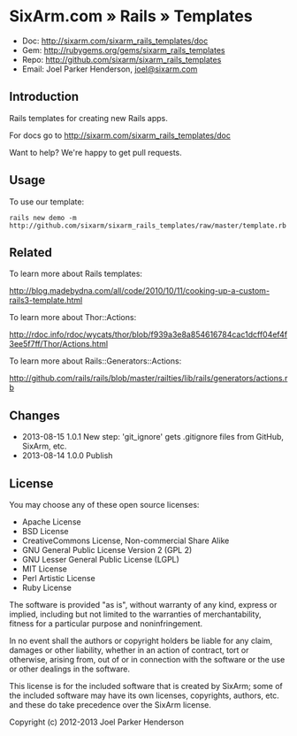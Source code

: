 # SixArm.com » Rails » Templates

* Doc: <http://sixarm.com/sixarm_rails_templates/doc>
* Gem: <http://rubygems.org/gems/sixarm_rails_templates>
* Repo: <http://github.com/sixarm/sixarm_rails_templates>
* Email: Joel Parker Henderson, <joel@sixarm.com>

## Introduction

Rails templates for creating new Rails apps.

For docs go to <http://sixarm.com/sixarm_rails_templates/doc>

Want to help? We're happy to get pull requests.


## Usage

To use our template:

    rails new demo -m http://github.com/sixarm/sixarm_rails_templates/raw/master/template.rb


## Related
  
To learn more about Rails templates:

  http://blog.madebydna.com/all/code/2010/10/11/cooking-up-a-custom-rails3-template.html

To learn more about Thor::Actions:

  http://rdoc.info/rdoc/wycats/thor/blob/f939a3e8a854616784cac1dcff04ef4f3ee5f7ff/Thor/Actions.html

To learn more about Rails::Generators::Actions:

  http://github.com/rails/rails/blob/master/railties/lib/rails/generators/actions.rb


## Changes

* 2013-08-15 1.0.1 New step: 'git_ignore' gets .gitignore files from GitHub, SixArm, etc.
* 2013-08-14 1.0.0 Publish


## License

You may choose any of these open source licenses:

  * Apache License
  * BSD License
  * CreativeCommons License, Non-commercial Share Alike
  * GNU General Public License Version 2 (GPL 2)
  * GNU Lesser General Public License (LGPL)
  * MIT License
  * Perl Artistic License
  * Ruby License

The software is provided "as is", without warranty of any kind, 
express or implied, including but not limited to the warranties of 
merchantability, fitness for a particular purpose and noninfringement. 

In no event shall the authors or copyright holders be liable for any 
claim, damages or other liability, whether in an action of contract, 
tort or otherwise, arising from, out of or in connection with the 
software or the use or other dealings in the software.

This license is for the included software that is created by SixArm;
some of the included software may have its own licenses, copyrights, 
authors, etc. and these do take precedence over the SixArm license.

Copyright (c) 2012-2013 Joel Parker Henderson
